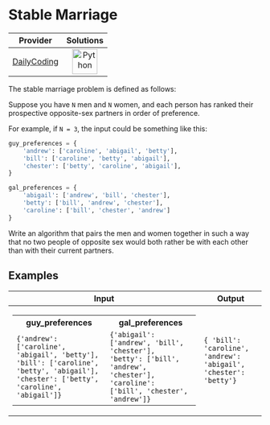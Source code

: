 # Stable Marriage

<!-- INFO TABLE BEGIN -->

| Provider                                              | Solutions                                                                                                                                        |
| :---------------------------------------------------: | :----------------------------------------------------------------------------------------------------------------------------------------------: |
| [DailyCoding](../../../docs/providers/DailyCoding.md) | [<img src="https://res.cloudinary.com/rascaltwo/image/upload/v1631924087/python_xzdlti.svg" alt="Python" title="Python" width="50" />](solve.py) |

<!-- INFO TABLE END -->

The stable marriage problem is defined as follows:

Suppose you have `N` men and `N` women, and each person has ranked their prospective opposite-sex partners in order of preference.

For example, if `N = 3`, the input could be something like this:

```python
guy_preferences = {
    'andrew': ['caroline', 'abigail', 'betty'],
    'bill': ['caroline', 'betty', 'abigail'],
    'chester': ['betty', 'caroline', 'abigail'],
}

gal_preferences = {
    'abigail': ['andrew', 'bill', 'chester'],
    'betty': ['bill', 'andrew', 'chester'],
    'caroline': ['bill', 'chester', 'andrew']
}
```

Write an algorithm that pairs the men and women together in such a way that no two people of opposite sex would both rather be with each other than with their current partners.

## Examples

| Input                                                                                                                                                                                                                                                                                                                                                                   | Output                                                           |
| ----------------------------------------------------------------------------------------------------------------------------------------------------------------------------------------------------------------------------------------------------------------------------------------------------------------------------------------------------------------------- | ---------------------------------------------------------------- |
| <table><tr><th>guy_preferences</th><th>gal_preferences</th></tr><tr><td>`{'andrew': ['caroline', 'abigail', 'betty'], 'bill': ['caroline', 'betty', 'abigail'], 'chester': ['betty', 'caroline', 'abigail']}`</td><td>`{'abigail': ['andrew', 'bill', 'chester'], 'betty': ['bill', 'andrew', 'chester'], 'caroline': ['bill', 'chester', 'andrew']}`</td></tr></table> | `{ 'bill': 'caroline', 'andrew': 'abigail', 'chester': 'betty'}` |

